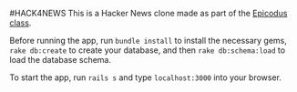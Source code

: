 #HACK4NEWS
This is a Hacker News clone made as part of the [Epicodus class](www.epicodus.com).

Before running the app, run `bundle install` to install the necessary gems, `rake db:create` to create your database, and then `rake db:schema:load` to load the database schema.

To start the app, run `rails s` and type `localhost:3000` into your browser.
